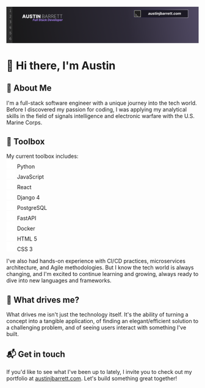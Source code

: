 ![Header](images/header.png)
# 👋 Hi there, I'm Austin

## 🚀 About Me
I'm a full-stack software engineer with a unique journey into the tech world. Before I discovered my passion for coding, I was applying my analytical skills in the field of signals intelligence and electronic warfare with the U.S. Marine Corps.

## 🧰 Toolbox
My current toolbox includes:<br/>
<img src="images/skill_icons/python.svg" alt="Python" width="24" height="24"> Python<br/>
<img src="images/skill_icons/javascript.svg" alt="JavaScript" width="24" height="24"> JavaScript<br/>
<img src="images/skill_icons/react.svg" alt="React" width="24" height="24"> React<br/>
<img src="images/skill_icons/django.svg" alt="Django" width="24" height="24"> Django 4<br/>
<img src="images/skill_icons/postgresql.svg" alt="PostgreSQL" width="24" height="24"> PostgreSQL<br/>
<img src="images/skill_icons/fastapi.svg" alt="FastAPI" width="24" height="24"> FastAPI<br/>
<img src="images/skill_icons/docker.svg" alt="Docker" width="24" height="24"> Docker<br/>
<img src="images/skill_icons/html5.svg" alt="HTML 5" width="24" height="24"> HTML 5<br/>
<img src="images/skill_icons/css3.svg" alt="CSS 3" width="24" height="24"> CSS 3

I've also had hands-on experience with CI/CD practices, microservices architecture, and Agile methodologies. But I know the tech world is always changing, and I'm excited to continue learning and growing, always ready to dive into new languages and frameworks.

## 🧩 What drives me?
What drives me isn't just the technology itself. It's the ability of turning a concept into a tangible application, of finding an elegant/efficient solution to a challenging problem, and of seeing users interact with something I've built.

## 📬 Get in touch
If you'd like to see what I've been up to lately, I invite you to check out my portfolio at [austinjbarrett.com](https://austinjbarrett.com). Let's build something great together!
